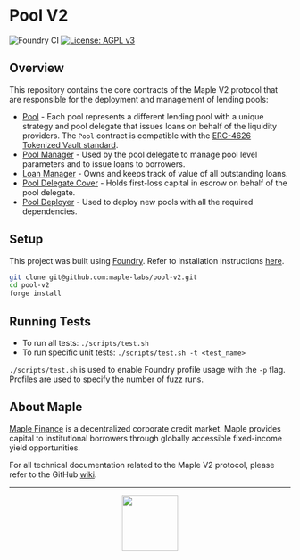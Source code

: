 # Pool V2

![Foundry CI](https://github.com/maple-labs/poolV2/actions/workflows/push-to-main.yaml/badge.svg) [![License: AGPL v3](https://img.shields.io/badge/License-AGPL%20v3-blue.svg)](https://www.gnu.org/licenses/agpl-3.0)

## Overview

This repository contains the core contracts of the Maple V2 protocol that are responsible for the deployment and management of lending pools:

- [Pool](https://github.com/maple-labs/maple-core-v2/wiki/Pools) - Each pool represents a different lending pool with a unique strategy and pool delegate that issues loans on behalf of the liquidity providers. The `Pool` contract is compatible with the [ERC-4626 Tokenized Vault standard](https://eips.ethereum.org/EIPS/eip-4626).
- [Pool Manager](https://github.com/maple-labs/maple-core-v2/wiki/PoolManager) - Used by the pool delegate to manage pool level parameters and to issue loans to borrowers.
- [Loan Manager](https://github.com/maple-labs/maple-core-v2/wiki/LoanManager) - Owns and keeps track of value of all outstanding loans.
- [Pool Delegate Cover](https://github.com/maple-labs/maple-core-v2/wiki/Pool-Delegate-Cover) - Holds first-loss capital in escrow on behalf of the pool delegate.
- [Pool Deployer](https://github.com/maple-labs/maple-core-v2/wiki/Pool-Creation) - Used to deploy new pools with all the required dependencies.

## Setup

This project was built using [Foundry](https://book.getfoundry.sh/). Refer to installation instructions [here](https://github.com/foundry-rs/foundry#installation).

```sh
git clone git@github.com:maple-labs/pool-v2.git
cd pool-v2
forge install
```

## Running Tests

- To run all tests: `./scripts/test.sh`
- To run specific unit tests: `./scripts/test.sh -t <test_name>`

`./scripts/test.sh` is used to enable Foundry profile usage with the `-p` flag. Profiles are used to specify the number of fuzz runs.

## About Maple

[Maple Finance](https://maple.finance/) is a decentralized corporate credit market. Maple provides capital to institutional borrowers through globally accessible fixed-income yield opportunities.

For all technical documentation related to the Maple V2 protocol, please refer to the GitHub [wiki](https://github.com/maple-labs/maple-core-v2/wiki).

---

<p align="center">
  <img src="https://user-images.githubusercontent.com/44272939/116272804-33e78d00-a74f-11eb-97ab-77b7e13dc663.png" height="100" />
</p>
